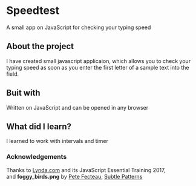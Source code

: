 # Speedtest
A small app on JavaScript for checking your typing speed 
## About the project
I have created small javascript applicaion, which allows you to check your typing speed as soon as you enter the first letter of a sample text into the field.
## Buit with 
Written on JavaScript and can be opened in any browser
## What did I learn?
I learned to work with intervals and timer
### Acknowledgements
Thanks to <a href="https://www.lynda.com">Lynda.com</a> and its JavaScript Essential Training 2017, <br>
and <b>foggy_birds.png</b> by <a href="http://buttonpresser.com">Pete Fecteau</a>, <a href="https://www.toptal.com/designers/subtlepatterns/?s=birds">Subtle Patterns</a>
